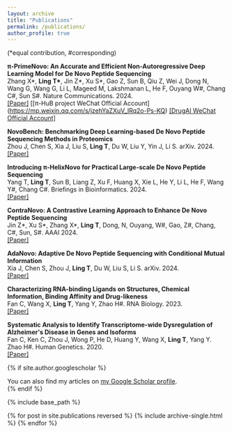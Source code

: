 ```yaml
---
layout: archive
title: "Publications"
permalink: /publications/
author_profile: true
---
```

(\*equal contribution, #corresponding)

**π-PrimeNovo: An Accurate and Efficient Non-Autoregressive Deep Learning Model for De Novo Peptide Sequencing** <br/>
Zhang X\*, __Ling T\*__, Jin Z\*, Xu S*, Gao Z, Sun B, Qiu Z, Wei J, Dong N, Wang G, Wang G, Li L, Mageed M, Lakshmanan L, He F, Ouyang W#, Chang C#, Sun S#. Nature Communications. 2024.<br/>
[\[Paper\]](https://rdcu.be/d5o3G) [\[π-HuB project WeChat Official Account\](https://mp.weixin.qq.com/s/jzehYaZXuV_IRq2o-Ps-KQ) [\[DrugAI WeChat Official Account\]](https://mp.weixin.qq.com/s/PXHeTYclvaZ235Zx6i5Osg)<br/>

**NovoBench: Benchmarking Deep Learning-based De Novo Peptide Sequencing Methods in Proteomics**<br/>
Zhou J, Chen S, Xia J, Liu S, __Ling T__, Du W, Liu Y, Yin J, Li S. arXiv. 2024.<br/>
[\[Paper\]](https://arxiv.org/abs/2406.11906)<br/>

**Introducing π-HelixNovo for Practical Large-scale De Novo Peptide Sequencing** <br/>
Yang T, __Ling T__, Sun B, Liang Z, Xu F, Huang X, Xie L, He Y, Li L, He F, Wang Y#, Chang C#. Briefings in Bioinformatics. 2024.<br/>
[\[Paper\]](https://academic.oup.com/bib/article/25/2/bbae021/7604886)<br/>

**ContraNovo: A Contrastive Learning Approach to Enhance De Novo Peptide Sequencing**<br/>
Jin Z\*, Xu S\*, Zhang X\*, __Ling T__, Dong, N, Ouyang, W#, Gao, Z#, Chang, C#, Sun, S#. AAAI 2024.<br/>
[\[Paper\]](https://arxiv.org/abs/2312.11584)

**AdaNovo: Adaptive De Novo Peptide Sequencing with Conditional Mutual Information**<br/>
Xia J, Chen S, Zhou J, __Ling T__, Du W, Liu S, Li S. arXiv. 2024.<br/>
[\[Paper\]](https://arxiv.org/abs/2403.07013)

**Characterizing RNA-binding Ligands on Structures, Chemical Information, Binding Affinity and Drug-likeness**<br/>
Fan C, Wang X, __Ling T__, Yang Y, Zhao H#. RNA Biology. 2023.<br/>
[\[Paper\]](https://www.tandfonline.com/doi/full/10.1080/15476286.2023.2231708)

**Systematic Analysis to Identify Transcriptome-wide Dysregulation of Alzheimer's Disease in Genes and Isoforms**<br/>
Fan C, Ken C, Zhou J, Wong P, He D, Huang Y, Wang X, __Ling T__, Yang Y. Zhao H#. Human Genetics. 2020.<br/>
[\[Paper\]](https://link.springer.com/article/10.1007/s00439-020-02230-7)

{% if site.author.googlescholar %}
  <div class="wordwrap">You can also find my articles on <a href="{{site.author.googlescholar}}">my Google Scholar profile</a>.</div>
{% endif %}

{% include base_path %}

{% for post in site.publications reversed %}
  {% include archive-single.html %}
{% endfor %}
